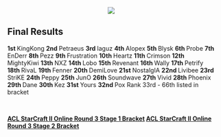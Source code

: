 <div id="q" style="padding: 0 10px;">
<center><img src="http://i.imgur.com/ZfVyrrC.png"></center>

<h2>Final Results</h2>

<p>
<b> 1st	</b> KingKong 
<b> 2nd	</b> Petraeus 
<b> 3rd	</b> Iaguz 
<b> 4th	</b> Alopex 
<b> 5th	</b> Blysk 
<b> 6th	</b> Probe 
<b> 7th	</b> EnDerr 
<b> 8th	</b> Pezz 
<b> 9th	</b> Frustration 
<b> 10th </b>	Heartz 
<b> 11th </b>	Crimson 
<b> 12th </b>	MightyKiwi 
<b> 13th </b>	NXZ 
<b> 14th </b>	Lobo 
<b> 15th </b>	Revenant 
<b> 16th </b>	Wally 
<b> 17th </b>	Petrify 
<b> 18th </b>	RivaL 
<b> 19th </b>	Fenner 
<b> 20th </b>	DemiLove 
<b> 21st </b>	NostalgIA 
<b> 22nd </b>	Livibee 
<b> 23rd </b>	StriKE 
<b> 24th </b>	Peppy 
<b> 25th </b>	JunO 
<b> 26th </b>	Soundwave 
<b> 27th </b>	Vivid 
<b> 28th </b>	Phoenix 
<b> 29th </b>	Dane 
<b> 30th </b>	Kez 
<b> 31st </b>	Yours 
<b> 32nd </b>	Pox 
Rank 33rd - 66th listed in bracket 

<br><b>

<a href="http://wcs2014-aclpro.challonge.com/WCS_OCESEA_S3D1">ACL StarCraft II Online Round 3 Stage 1 Bracket</a><b>
<a href="http://wcs2014-aclpro.challonge.com/WCS_OCESEA_S3D2">ACL StarCraft II Online Round 3 Stage 2 Bracket</a><b>
</b></b></b></p>
</div>